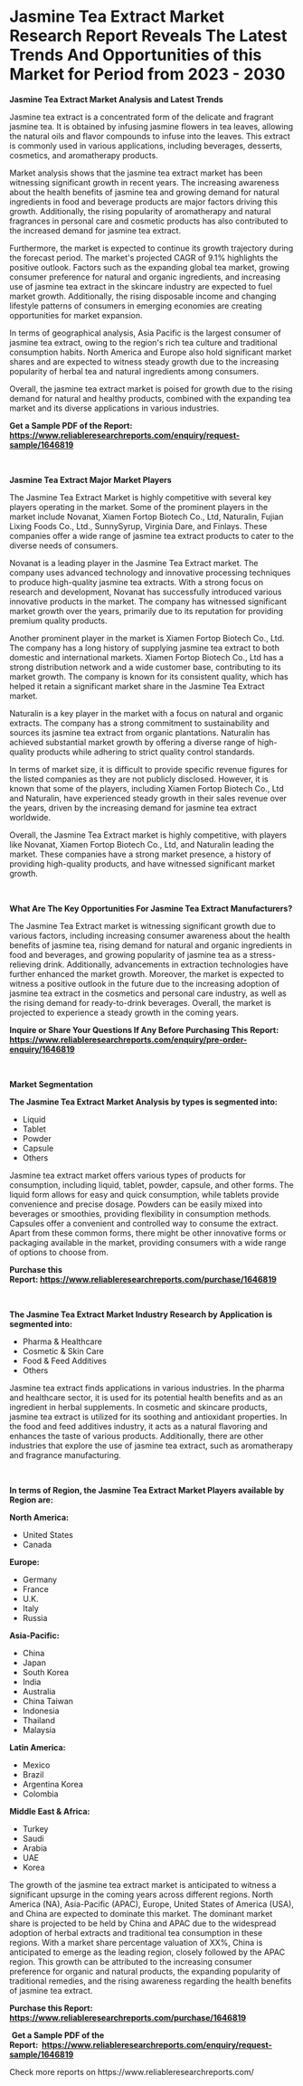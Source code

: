 <p><h1>Jasmine Tea Extract Market Research Report Reveals The Latest Trends And Opportunities of this Market for Period from 2023 - 2030</h1></p><p><strong>Jasmine Tea Extract Market Analysis and Latest Trends</strong></p>
<p><p>Jasmine tea extract is a concentrated form of the delicate and fragrant jasmine tea. It is obtained by infusing jasmine flowers in tea leaves, allowing the natural oils and flavor compounds to infuse into the leaves. This extract is commonly used in various applications, including beverages, desserts, cosmetics, and aromatherapy products.</p><p>Market analysis shows that the jasmine tea extract market has been witnessing significant growth in recent years. The increasing awareness about the health benefits of jasmine tea and growing demand for natural ingredients in food and beverage products are major factors driving this growth. Additionally, the rising popularity of aromatherapy and natural fragrances in personal care and cosmetic products has also contributed to the increased demand for jasmine tea extract.</p><p>Furthermore, the market is expected to continue its growth trajectory during the forecast period. The market's projected CAGR of 9.1% highlights the positive outlook. Factors such as the expanding global tea market, growing consumer preference for natural and organic ingredients, and increasing use of jasmine tea extract in the skincare industry are expected to fuel market growth. Additionally, the rising disposable income and changing lifestyle patterns of consumers in emerging economies are creating opportunities for market expansion.</p><p>In terms of geographical analysis, Asia Pacific is the largest consumer of jasmine tea extract, owing to the region's rich tea culture and traditional consumption habits. North America and Europe also hold significant market shares and are expected to witness steady growth due to the increasing popularity of herbal tea and natural ingredients among consumers.</p><p>Overall, the jasmine tea extract market is poised for growth due to the rising demand for natural and healthy products, combined with the expanding tea market and its diverse applications in various industries.</p></p>
<p><strong>Get a Sample PDF of the Report:&nbsp; <a href="https://www.reliableresearchreports.com/enquiry/request-sample/1646819">https://www.reliableresearchreports.com/enquiry/request-sample/1646819</a></strong></p>
<p>&nbsp;</p>
<p><strong>Jasmine Tea Extract Major Market Players</strong></p>
<p><p>The Jasmine Tea Extract Market is highly competitive with several key players operating in the market. Some of the prominent players in the market include Novanat, Xiamen Fortop Biotech Co., Ltd, Naturalin, Fujian Lixing Foods Co., Ltd., SunnySyrup, Virginia Dare, and Finlays. These companies offer a wide range of jasmine tea extract products to cater to the diverse needs of consumers.</p><p>Novanat is a leading player in the Jasmine Tea Extract market. The company uses advanced technology and innovative processing techniques to produce high-quality jasmine tea extracts. With a strong focus on research and development, Novanat has successfully introduced various innovative products in the market. The company has witnessed significant market growth over the years, primarily due to its reputation for providing premium quality products.</p><p>Another prominent player in the market is Xiamen Fortop Biotech Co., Ltd. The company has a long history of supplying jasmine tea extract to both domestic and international markets. Xiamen Fortop Biotech Co., Ltd has a strong distribution network and a wide customer base, contributing to its market growth. The company is known for its consistent quality, which has helped it retain a significant market share in the Jasmine Tea Extract market.</p><p>Naturalin is a key player in the market with a focus on natural and organic extracts. The company has a strong commitment to sustainability and sources its jasmine tea extract from organic plantations. Naturalin has achieved substantial market growth by offering a diverse range of high-quality products while adhering to strict quality control standards.</p><p>In terms of market size, it is difficult to provide specific revenue figures for the listed companies as they are not publicly disclosed. However, it is known that some of the players, including Xiamen Fortop Biotech Co., Ltd and Naturalin, have experienced steady growth in their sales revenue over the years, driven by the increasing demand for jasmine tea extract worldwide.</p><p>Overall, the Jasmine Tea Extract market is highly competitive, with players like Novanat, Xiamen Fortop Biotech Co., Ltd, and Naturalin leading the market. These companies have a strong market presence, a history of providing high-quality products, and have witnessed significant market growth.</p></p>
<p>&nbsp;</p>
<p><strong>What Are The Key Opportunities For Jasmine Tea Extract Manufacturers?</strong></p>
<p><p>The Jasmine Tea Extract market is witnessing significant growth due to various factors, including increasing consumer awareness about the health benefits of jasmine tea, rising demand for natural and organic ingredients in food and beverages, and growing popularity of jasmine tea as a stress-relieving drink. Additionally, advancements in extraction technologies have further enhanced the market growth. Moreover, the market is expected to witness a positive outlook in the future due to the increasing adoption of jasmine tea extract in the cosmetics and personal care industry, as well as the rising demand for ready-to-drink beverages. Overall, the market is projected to experience a steady growth in the coming years.</p></p>
<p><strong>Inquire or Share Your Questions If Any Before Purchasing This Report: <a href="https://www.reliableresearchreports.com/enquiry/pre-order-enquiry/1646819">https://www.reliableresearchreports.com/enquiry/pre-order-enquiry/1646819</a></strong></p>
<p>&nbsp;</p>
<p><strong>Market Segmentation</strong></p>
<p><strong>The Jasmine Tea Extract Market Analysis by types is segmented into:</strong></p>
<p><ul><li>Liquid</li><li>Tablet</li><li>Powder</li><li>Capsule</li><li>Others</li></ul></p>
<p><p>Jasmine tea extract market offers various types of products for consumption, including liquid, tablet, powder, capsule, and other forms. The liquid form allows for easy and quick consumption, while tablets provide convenience and precise dosage. Powders can be easily mixed into beverages or smoothies, providing flexibility in consumption methods. Capsules offer a convenient and controlled way to consume the extract. Apart from these common forms, there might be other innovative forms or packaging available in the market, providing consumers with a wide range of options to choose from.</p></p>
<p><strong>Purchase this Report:&nbsp;<a href="https://www.reliableresearchreports.com/purchase/1646819">https://www.reliableresearchreports.com/purchase/1646819</a></strong></p>
<p>&nbsp;</p>
<p><strong>The Jasmine Tea Extract Market Industry Research by Application is segmented into:</strong></p>
<p><ul><li>Pharma & Healthcare</li><li>Cosmetic & Skin Care</li><li>Food & Feed Additives</li><li>Others</li></ul></p>
<p><p>Jasmine tea extract finds applications in various industries. In the pharma and healthcare sector, it is used for its potential health benefits and as an ingredient in herbal supplements. In cosmetic and skincare products, jasmine tea extract is utilized for its soothing and antioxidant properties. In the food and feed additives industry, it acts as a natural flavoring and enhances the taste of various products. Additionally, there are other industries that explore the use of jasmine tea extract, such as aromatherapy and fragrance manufacturing.</p></p>
<p>&nbsp;</p>
<p><strong>In terms of Region, the Jasmine Tea Extract Market Players available by Region are:</strong></p>
<p>
    <p> <strong> North America: </strong>
        <ul>
            <li>United States</li>
            <li>Canada</li>
        </ul>
        </p> 
    <p> <strong> Europe: </strong>
        <ul>
            <li>Germany</li>
            <li>France</li>
            <li>U.K.</li>
            <li>Italy</li>
            <li>Russia</li>
        </ul>
        </p> 
    <p> <strong> Asia-Pacific: </strong>
        <ul>
            <li>China</li>
            <li>Japan</li>
            <li>South Korea</li>
            <li>India</li>
            <li>Australia</li>
            <li>China Taiwan</li>
            <li>Indonesia</li>
            <li>Thailand</li>
            <li>Malaysia</li>
        </ul>
        </p> 
    <p> <strong> Latin America: </strong>
        <ul>
            <li>Mexico</li>
            <li>Brazil</li>
            <li>Argentina Korea</li>
            <li>Colombia</li>
        </ul>
        </p> 
    <p> <strong> Middle East & Africa: </strong>
        <ul>
            <li>Turkey</li>
            <li>Saudi</li>
            <li>Arabia</li>
            <li>UAE</li>
            <li>Korea</li>
        </ul>
    </p>
    </p>
<p><p>The growth of the jasmine tea extract market is anticipated to witness a significant upsurge in the coming years across different regions. North America (NA), Asia-Pacific (APAC), Europe, United States of America (USA), and China are expected to dominate this market. The dominant market share is projected to be held by China and APAC due to the widespread adoption of herbal extracts and traditional tea consumption in these regions. With a market share percentage valuation of XX%, China is anticipated to emerge as the leading region, closely followed by the APAC region. This growth can be attributed to the increasing consumer preference for organic and natural products, the expanding popularity of traditional remedies, and the rising awareness regarding the health benefits of jasmine tea extract.</p></p>
<p><strong>Purchase this Report: <a href="https://www.reliableresearchreports.com/purchase/1646819">https://www.reliableresearchreports.com/purchase/1646819</a></strong></p>
<p>&nbsp;<strong>Get a Sample PDF of the Report:&nbsp;&nbsp;<a href="https://www.reliableresearchreports.com/enquiry/request-sample/1646819">https://www.reliableresearchreports.com/enquiry/request-sample/1646819</a></strong></p>
<p><strong></strong></p>
<p>Check more reports on https://www.reliableresearchreports.com/</p>